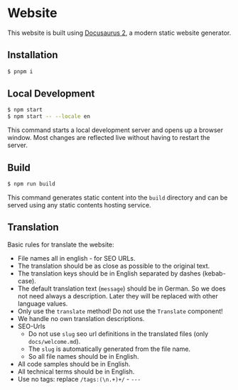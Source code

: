 # Website

This website is built using [Docusaurus 2](https://docusaurus.io/), a modern static website generator.

## Installation

```bash
$ pnpm i
```

## Local Development

```bash
$ npm start
$ npm start -- --locale en
```

This command starts a local development server and opens up a browser window. Most changes are reflected live without having to restart the server.

## Build

```bash
$ npm run build
```

This command generates static content into the `build` directory and can be served using any static contents hosting service.

## Translation

Basic rules for translate the website:

- File names all in english - for SEO URLs.
- The translation should be as close as possible to the original text.
- The translation keys should be in English separated by dashes (kebab-case).
- The default translation text (`message`) should be in German. So we does not need always a description. Later they will be replaced with other language values.
- Only use the `translate` method! Do not use the `Translate` component!
- We handle no own translation descriptions.
- SEO-Urls
  - Do not use `slug` seo url definitions in the translated files (only `docs/welcome.md`).
  - The `slug` is automatically generated from the file name.
  - So all file names should be in English.
- All code samples should be in English.
- All technical terms should be in English.
- Use no tags: replace `/tags:(\n.+)+/` - `---`

